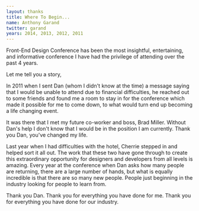 ```yaml
---
layout: thanks
title: Where To Begin...
name: Anthony Garand
twitter: garand
years: 2014, 2013, 2012, 2011
---
```


Front-End Design Conference has been the most insightful, entertaining, and informative conference I have had the privilege of attending over the past 4 years.

Let me tell you a story,

In 2011 when I sent Dan (whom I didn't know at the time) a message saying that I would be unable to attend due to financial difficulties, he reached out to some friends and found me a room to stay in for the conference which made it possible for me to come down, to what would turn end up becoming a life changing event.

It was there that I met my future co-worker and boss, Brad Miller. Without Dan's help I don't know that I would be in the position I am currently. Thank you Dan, you've changed my life.

Last  year when I had difficulties with the hotel, Cherrie stepped in and helped sort it all out. The work that these two have gone through to create this extraordinary opportunity for designers and developers from all levels is amazing. Every year at the conference when Dan asks how many people are returning, there are a large number of hands, but what is equally incredible is that there are so many new people. People just beginning in the industry looking for people to learn from.

Thank you Dan. Thank you for everything you have done for me. Thank you for everything you have done for our industry.
